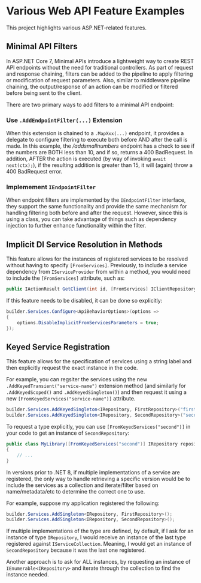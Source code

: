 # Various Web API Feature Examples

This project highlights various ASP.NET-related features.

## Minimal API Filters

In ASP.NET Core 7, Minimal APIs introduce a lightweight way to create REST API endpoints without the need for traditional controllers. As part of request and response chaining, filters can be added to the pipeline to apply filtering or modification of request parameters. Also, similar to middleware pipeline chaining, the output/response of an action can be modified or filtered before being sent to the client. 

There are two primary ways to add filters to a minimal API endpoint:

### Use `.AddEndpointFilter(...)` Extension

When this extension is chained to a `.MapXxx(...)` endpoint, it provides a delegate to configure filtering to execute both before AND after the call is made. In this example, the */addsmallnumbers* endpoint has a check to see if the numbers are BOTH less than 10, and if so, returns a 400 BadRequest. In addition, AFTER the action is executed (by way of invoking `await next(ctx);`), if the resulting addition is greater than 15, it will (again) throw a 400 BadRequest error. 

### Implemement `IEndpointFilter`

When endpoint filters are implemented by the `IEndpointFilter` interface, they support the same functionality and provide the same mechanism for handling filtering both before and after the request. However, since this is using a class, you can take advantage of things such as dependency injection to further enhance functionality within the filter. 

## Implicit DI Service Resolution in Methods

This feature allows for the instances of registered services to be resolved without having to specify `[FromServices]`. Previously, to include a service dependency from `IServiceProvider` from within a method, you would need to include the `[FromServices]` attribute, such as:

```csharp
public IActionResult GetClient(int id, [FromServices] IClientRepository clientRepository) { }
```

If this feature needs to be disabled, it can be done so explicitly:

```csharp
builder.Services.Configure<ApiBehaviorOptions>(options => 
{
    options.DisableImplicitFromServicesParameters = true;
});
```

## Keyed Service Registration

This feature allows for the specification of services using a string label and then explicitly request the exact instance in the code. 

For example, you can regsiter the services using the new `.AddKeyedTransient("service-name")` extension method (and similarly for `.AddKeyedScoped()` and `.AddKeyedSingleton()`) and then request it using a new `[FromKeyedServices("service-name")]` attribute. 

```csharp
builder.Services.AddKeyedSingleton<IRepository, FirstRepository>("first");
builder.Services.AddKeyedSingleton<IRepository, SecondRepository>("second");
```

To request a type explicitly, you can use `[FromKeyedServices("second")]` in your code to get an instance of `SecondRepository`:

```csharp
public class MyLibrary([FromKeyedServices("second")] IRepository repository) 
{ 
    // ...
}
```

In versions prior to .NET 8, if multiple implementations of a service are registered, the only way to handle retrieving a specific version would be to include the services as a collection and iterate/filter based on name/metadata/etc to determine the correct one to use. 

For example, suppose my application registered the following:

```csharp
builder.Services.AddSingleton<IRepository, FirstRepository>();
builder.Services.AddSingleton<IRepository, SecondRepository>();
```

If multiple implementations of the type are defined, by default, if I ask for an instance of type `IRepository`, I would receive an instance of the last type registered against `IServiceCollection`. Meaning, I would get an instance of `SecondRepository` because it was the last one registered. 

Another approach is to ask for ALL instances, by requesting an instance of `IEnumerable<IRepository>` and iterate through the collection to find the instance needed. 